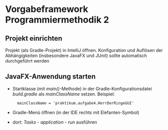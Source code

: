 # Vorgabeframework Programmiermethodik 2

## Projekt einrichten

Projekt (als Gradle-Projekt) in IntelliJ öffnen. Konfiguration und Auflösen der Abhängigkeiten (insbesondere JavaFX und JUnit) sollte automatisch durchgeführt werden

## JavaFX-Anwendung starten

* Startklasse (mit *main()*-Methode) in der Gradle-Konfigurationsdatei *build.gradle* als *mainClassName* setzen. Beispiel:
    
        mainClassName = 'praktikum.aufgabe4.HerrDerRingeGUI'

* Gradle-Menü öffnen (in der IDE rechts mit Elefanten-Symbol)
* dort: *Tasks - application - run* ausführen

